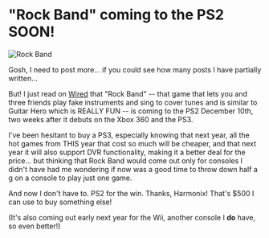 # "Rock Band" coming to the PS2 SOON!

![Rock Band](http://blog.wired.com/games/images/2007/09/28/rockband256.jpg "Rock Band")

Gosh, I need to post more... if you could see how many posts I have partially written...

But! I just read on [Wired](http://blog.wired.com/games/2007/09/rock-band-price.html) that "Rock Band" -- that game that lets you and three friends play fake instruments and sing to cover tunes and is similar to Guitar Hero which is REALLY FUN -- is coming to the PS2 December 10th, two weeks after it debuts on the Xbox 360 and the PS3.

I've been hesitant to buy a PS3, especially knowing that next year, all the hot games from THIS year that cost so much will be cheaper, and that next year it will also support DVR functionality, making it a better deal for the price... but thinking that Rock Band would come out only for consoles I didn't have had me wondering if now was a good time to throw down half a g on a console to play just one game.

And now I don't have to. PS2 for the win. Thanks, Harmonix! That's $500 I can use to buy something else!

(It's also coming out early next year for the Wii, another console I **do** have, so even better!)

